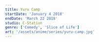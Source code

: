 ```yaml
---
title: Yuru Camp
startDate: 'January 4 2018'
endDate: 'March 22 2018'
studio: C-Station
genre: ['Comedy', 'Slice of Life']
art: '/assets/anime/series/yuru-camp.jpg'
---
```

